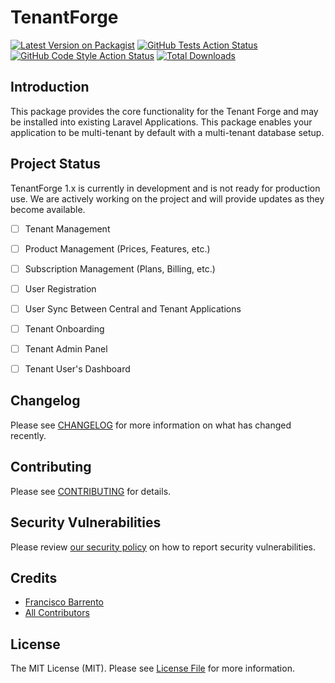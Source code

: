 # TenantForge

[![Latest Version on Packagist](https://img.shields.io/packagist/v/tenant-forge/core.svg?style=flat-square)](https://packagist.org/packages/tenant-forge/core)
[![GitHub Tests Action Status](https://img.shields.io/github/actions/workflow/status/tenant-forge/core/run-tests.yml?branch=main&label=tests&style=flat-square)](https://github.com/tenant-forge/core/actions?query=workflow%3Arun-tests+branch%3Amain)
[![GitHub Code Style Action Status](https://img.shields.io/github/actions/workflow/status/tenant-forge/core/fix-php-code-style-issues.yml?branch=main&label=code%20style&style=flat-square)](https://github.com/tenant-forge/core/actions?query=workflow%3A"Fix+PHP+code+styling"+branch%3Amain)
[![Total Downloads](https://img.shields.io/packagist/dt/tenant-forge/core.svg?style=flat-square)](https://packagist.org/packages/tenant-forge/core)


## Introduction
This package provides the core functionality for the Tenant Forge and may be installed into existing Laravel Applications.
This package enables your application to be multi-tenant by default with a multi-tenant database setup.

## Project Status
TenantForge 1.x is currently in development and is not ready for production use. We are actively working on the project and will provide updates as they become available.

- [ ] Tenant Management
- [ ] Product Management (Prices, Features, etc.)
- [ ] Subscription Management (Plans, Billing, etc.)
- [ ] User Registration
- [ ] User Sync Between Central and Tenant Applications
- [ ] Tenant Onboarding
- [ ] Tenant Admin Panel
- [ ] Tenant User's Dashboard
 

## Changelog

Please see [CHANGELOG](CHANGELOG.md) for more information on what has changed recently.

## Contributing

Please see [CONTRIBUTING](.github/CONTRIBUTING.md) for details.

## Security Vulnerabilities

Please review [our security policy](../../security/policy) on how to report security vulnerabilities.

## Credits

- [Francisco Barrento](https://github.com/fbarrento)
- [All Contributors](../../contributors)

## License

The MIT License (MIT). Please see [License File](LICENSE.md) for more information.
